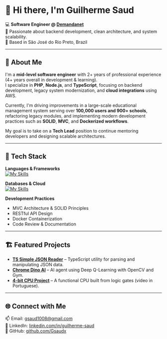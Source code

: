 # 👋 Hi there, I'm Guilherme Saud  

💻 **Software Engineer @ [Demandanet](https://www.demandanet.com/)**  
🚀 Passionate about backend development, clean architecture, and system scalability.  
📍 Based in São José do Rio Preto, Brazil  

---

## 🧠 About Me  

I'm a **mid-level software engineer** with 2+ years of professional experience (4+ years overall in development & learning).  
I specialize in **PHP**, **Node.js**, and **TypeScript**, focusing on backend development, legacy system modernization, and **cloud integrations** using AWS.  

Currently, I'm driving improvements in a large-scale educational management system serving over **100,000 users and 900+ schools**, refactoring legacy modules, and implementing modern development practices such as **SOLID**, **MVC**, and **Dockerized workflows**.  

My goal is to take on a **Tech Lead** position to continue mentoring developers and designing scalable architectures.  

---

## 🧩 Tech Stack  

**Languages & Frameworks**  
[![My Skills](https://skillicons.dev/icons?i=php,js,ts,nodejs,express)](https://skillicons.dev)

**Databases & Cloud**  
[![My Skills](https://skillicons.dev/icons?i=mysql,postgresql,mongodb,aws,docker)](https://skillicons.dev)

**Development Practices**  
- MVC Architecture & SOLID Principles  
- RESTful API Design  
- Docker Containerization  
- Code Review & Documentation  

---

## 🏗️ Featured Projects  

- **[TS Simple JSON Reader](https://github.com/Gsaudx/ts-simple-json-reader)** – TypeScript utility for parsing and manipulating JSON data.  
- **[Chrome Dino AI](https://github.com/Gsaudx/dinoai-dqn)** – AI agent using Deep Q-Learning with OpenCV and Gym.  
- **[4-bit CPU Project](https://www.youtube.com/watch?v=Bzo8MWVpkvA)** – A functional CPU built from logic gates (video in Portuguese).  

---

## 🌐 Connect with Me  

📫 Email: [gsaud1008@gmail.com](mailto:gsaud1008@gmail.com)  
💼 LinkedIn: [linkedin.com/in/guilherme-saud](https://www.linkedin.com/in/guilherme-saud/)  
🐙 GitHub: [github.com/Gsaudx](https://github.com/Gsaudx)

